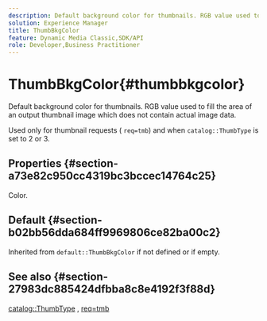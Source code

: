 ```yaml
---
description: Default background color for thumbnails. RGB value used to fill the area of an output thumbnail image which does not contain actual image data.
solution: Experience Manager
title: ThumbBkgColor
feature: Dynamic Media Classic,SDK/API
role: Developer,Business Practitioner
---
```


# ThumbBkgColor{#thumbbkgcolor}

Default background color for thumbnails. RGB value used to fill the area of an output thumbnail image which does not contain actual image data.

 Used only for thumbnail requests ( `req=tmb`) and when `catalog::ThumbType` is set to 2 or 3.

## Properties {#section-a73e82c950cc4319bc3bccec14764c25}

Color.

## Default {#section-b02bb56dda684ff9969806ce82ba00c2}

Inherited from `default::ThumbBkgColor` if not defined or if empty.

## See also {#section-27983dc885424dfbba8c8e4192f3f88d}

[catalog::ThumbType](../../../../../is-api/image-catalog/image-serving-api-ref/c-image-catalog-reference/c-image-svg-data-reference/c-image-data-reference/r-thumbtype-cat.md#reference-41149ddffc8749cba2f8d9c8e2611e03) , [req=tmb](../../../../../is-api/http-ref/image-serving-api-ref/c-http-protocol-reference/c-command-reference/r-req/r-req.md#reference-907cdb4a97034db7ad94695f25552e76) 
